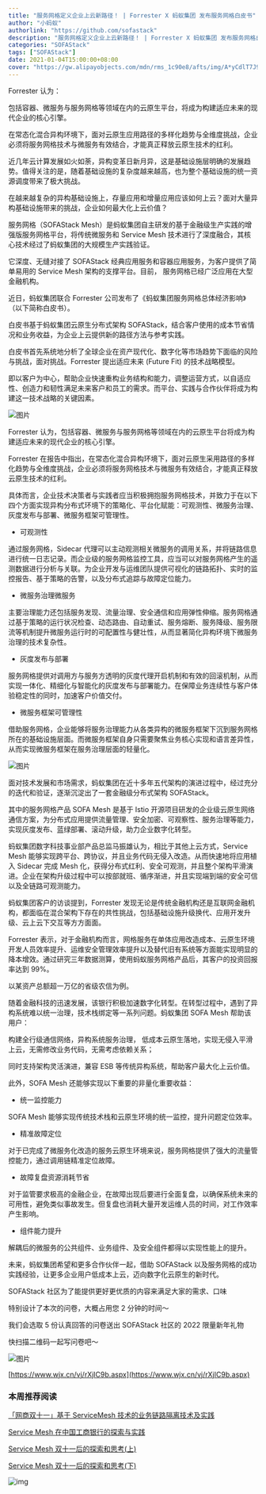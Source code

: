 ```yaml
---
title: "服务网格定义企业上云新路径！ | Forrester X 蚂蚁集团 发布服务网格白皮书"
author: "小蚂蚁"
authorlink: "https://github.com/sofastack"
description: "服务网格定义企业上云新路径！ | Forrester X 蚂蚁集团 发布服务网格白皮书"
categories: "SOFAStack"
tags: ["SOFAStack"]
date: 2021-01-04T15:00:00+08:00
cover: "https://gw.alipayobjects.com/mdn/rms_1c90e8/afts/img/A*yCdlT7J9ZJ4AAAAAAAAAAAAAARQnAQ"
---
```


Forrester 认为：

包括容器、微服务与服务网格等领域在内的云原生平台，将成为构建适应未来的现代企业的核心引擎。

在常态化混合异构环境下，面对云原生应用路径的多样化趋势与全维度挑战，企业必须将服务网格技术与微服务有效结合，才能真正释放云原生技术的红利。

近几年云计算发展如火如荼，异构变革日新月异，这是基础设施层明确的发展趋势。值得关注的是，随着基础设施的复杂度越来越高，也为整个基础设施的统一资源调度带来了极大挑战。

在越来越复杂的异构基础设施上，存量应用和增量应用应该如何上云？面对大量异构基础设施带来的挑战，企业如何最大化上云价值？

服务网格（SOFAStack Mesh）是蚂蚁集团自主研发的基于金融级生产实践的增强版服务网格平台，将传统微服务和 Service Mesh 技术进行了深度融合，其核心技术经过了蚂蚁集团的大规模生产实践验证。

它深度、无缝对接了 SOFAStack 经典应用服务和容器应用服务，为客户提供了简单易用的 Service Mesh 架构的支撑平台。目前， 服务网格已经广泛应用在大型金融机构。

近日，蚂蚁集团联合 Forrester 公司发布了《蚂蚁集团服务网格总体经济影响》（以下简称白皮书）。

白皮书基于蚂蚁集团云原生分布式架构 SOFAStack，结合客户使用的成本节省情况和业务收益，为企业上云提供新的路径方法与参考实践。

白皮书首先系统地分析了全球企业在资产现代化、数字化等市场趋势下面临的风险与挑战，面对挑战。Forrester 提出适应未来 (Future Fit) 的技术战略模型。

即以客户为中心，帮助企业快速重构业务结构和能力，调整运营方式，以自适应性、创造力和韧性满足未来客户和员工的需求。而平台、实践与合作伙伴将成为构建这一技术战略的关键因素。

![图片](https://gw.alipayobjects.com/mdn/rms_1c90e8/afts/img/A*YOErTLQeV1EAAAAAAAAAAAAAARQnAQ)

Forrester 认为，包括容器、微服务与服务网格等领域在内的云原生平台将成为构建适应未来的现代企业的核心引擎。

Forrester 在报告中指出，在常态化混合异构环境下，面对云原生采用路径的多样化趋势与全维度挑战，企业必须将服务网格技术与微服务有效结合，才能真正释放云原生技术的红利。

具体而言，企业技术决策者与实践者应当积极拥抱服务网格技术，并致力于在以下四个方面实现异构分布式环境下的策略化、平台化赋能：可观测性、微服务治理、灰度发布与部署、微服务框架可管理性。

- 可观测性

通过服务网格，Sidecar 代理可以主动观测相关微服务的调用关系，并将链路信息进行统一日志记录。而企业级的服务网格监控工具，应当可以对服务网格产生的遥测数据进行分析与关联。为企业开发与运维团队提供可视化的链路拓扑、实时的监控报告、基于策略的告警，以及分布式追踪与故障定位能力。

- 微服务治理微服务

主要治理能力还包括服务发现、流量治理、安全通信和应用弹性伸缩。服务网格通过基于策略的运行状况检查、动态路由、自动重试、服务熔断、服务降级、服务限流等机制提升微服务运行时的可配置性与健壮性，从而显著简化异构环境下微服务治理的技术复杂性。

- 灰度发布与部署 

服务网格提供对调用方与服务方透明的灰度代理开启机制和有效的回滚机制，从而实现一体化、精细化与智能化的灰度发布与部署能力。在保障业务连续性与客户体验稳定性的同时，加速客户价值交付。

- 微服务框架可管理性 

借助服务网格，企业能够将服务治理能力从各类异构的微服务框架下沉到服务网格所在的基础设施层面。而微服务框架自身只需要聚焦业务核心实现和语言差异性，从而实现微服务框架在服务治理层面的轻量化。

![图片](https://gw.alipayobjects.com/mdn/rms_1c90e8/afts/img/A*MocQQLzKbNwAAAAAAAAAAAAAARQnAQ)

面对技术发展和市场需求，蚂蚁集团在近十多年五代架构的演进过程中，经过充分的迭代和验证，逐渐沉淀出了一套金融级分布式架构 SOFAStack。

其中的服务网格产品 SOFA Mesh 是基于 Istio 开源项目研发的企业级云原生网络通信方案，为分布式应用提供流量管理、安全加密、可观察性、服务治理等能力，实现灰度发布、蓝绿部署、滚动升级，助力企业数字化转型。

蚂蚁集团数字科技事业部产品总监马振雄认为，相比于其他上云方式，Service Mesh 能够实现跨平台、跨协议，并且业务代码无侵入改造。从而快速地将应用植入 Sidecar 完成 Mesh 化，获得分布式红利、安全可观测，并且整个架构平滑演进。企业在架构升级过程中可以按部就班、循序渐进，并且实现端到端的安全可信以及全链路可观测能力。

蚂蚁集团客户的访谈提到，Forrester 发现无论是传统金融机构还是互联网金融机构，都面临在混合架构下存在的共性挑战，包括基础设施升级换代、应用开发升级、云上云下交互等方方面面。

Forrester 表示，对于金融机构而言，网格服务在单体应用改造成本、云原生环境开发人员效率提升、运维安全管理效率提升以及替代旧有系统等方面能实现明显的降本增效。通过研究三年数据测算，使用蚂蚁服务网格产品后，其客户的投资回报率达到 99%。

以某资产总额超一万亿的省级农信为例。

随着金融科技的迅速发展，该银行积极加速数字化转型。在转型过程中，遇到了异构系统难以统一治理，技术栈绑定等一系列问题。蚂蚁集团 SOFA Mesh 帮助该用户：

构建全行级通信网络，异构系统服务治理， 低成本云原生落地，实现无侵入平滑上云，无需修改业务代码，无需考虑依赖关系；

同时支持架构灵活演进，兼容 ESB 等传统异构系统，帮助客户最大化上云价值。

此外，SOFA Mesh 还能够实现以下重要的非量化重要收益：

- 统一监控能力 

SOFA Mesh 能够实现传统技术栈和云原生环境的统一监控，提升问题定位效率。

- 精准故障定位 

对于已完成了微服务化改造的服务云原生环境来说，服务网格提供了强大的流量管控能力，通过调用链精准定位故障。

- 故障复盘资源消耗节省

对于监管要求极高的金融企业，在故障出现后要进行全面复盘，以确保系统未来的可用性，避免类似事故发生。但复盘也消耗大量开发运维人员的时间，对工作效率产生影响。

- 组件能力提升

解耦后的微服务的公共组件、业务组件、及安全组件都得以实现性能上的提升。

未来，蚂蚁集团希望和更多合作伙伴一起，借助 SOFAStack 以及服务网格的成功实践经验，让更多企业用户低成本上云，迈向数字化云原生的新时代。

SOFAStack 社区为了能提供更好更优质的内容来满足大家的需求、口味

特别设计了本次的问卷，大概占用您 2 分钟的时间～

我们会选取 5 份认真回答的问卷送出 SOFAStack 社区的 2022 限量新年礼物

快扫描二维码一起写问卷吧～

![图片](https://gw.alipayobjects.com/mdn/rms_1c90e8/afts/img/A*4ua8SqPrYt0AAAAAAAAAAAAAARQnAQ)

[https://www.wjx.cn/vj/rXjIC9b.aspx](https://www.wjx.cn/vj/rXjIC9b.aspx)

### 本周推荐阅读  

[「网商双十一」基于 ServiceMesh 技术的业务链路隔离技术及实践](https://mp.weixin.qq.com/s?__biz=MzUzMzU5Mjc1Nw==&mid=2247499337&idx=1&sn=a0f3965f5989858c7e50763e696c9c53&chksm=faa31193cdd49885045adfce40c76e7cde9b689203845f2f674c24f379c246868d272c8adcbd&scene=21)

[Service Mesh 在中国工商银行的探索与实践](https://mp.weixin.qq.com/s?__biz=MzUzMzU5Mjc1Nw==&mid=2247499122&idx=1&sn=9733d1c015e7b0e8e64bd5cf44118b10&chksm=faa312a8cdd49bbec97612e9756ef4372c446c410518a04bd0ae990a60fea9b8e78025e60c6d&scene=21)

[Service Mesh 双十一后的探索和思考(上)](https://mp.weixin.qq.com/s?__biz=MzUzMzU5Mjc1Nw==&mid=2247487314&idx=1&sn=55a6a84986290888e15719446365c986&chksm=faa0e088cdd7699e2a2a4594850699713cbd698531dba1f7309f755375232560f8f758230a85&scene=21)

[Service Mesh 双十一后的探索和思考(下)](https://mp.weixin.qq.com/s?__biz=MzUzMzU5Mjc1Nw==&mid=2247487357&idx=1&sn=f9a8d34452c4b777fe8094cddb17ad7e&chksm=faa0e0a7cdd769b1c767cf15ca736ceca6fb5626b0363db908f4ead7e814e275fecd3037a13e&scene=21)

![img](https://gw.alipayobjects.com/zos/bmw-prod/75d7bde6-1f48-4f28-80a4-215f8ec811bd.webp) 
